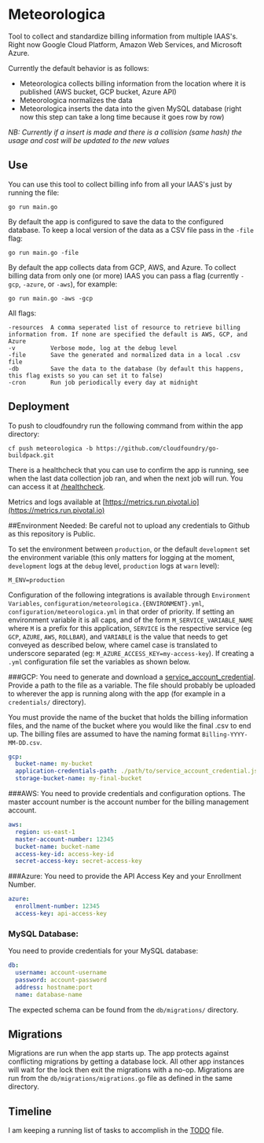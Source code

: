 # Meteorologica
Tool to collect and standardize billing information from multiple IAAS's.
Right now Google Cloud Platform, Amazon Web Services, and Microsoft Azure.

Currently the default behavior is as follows:
* Meteorologica collects billing information from the location where it is published (AWS bucket, GCP bucket, Azure API)
* Meteorologica normalizes the data
* Meteorologica inserts the data into the given MySQL database (right now this step can take a long time because it goes row by row)

*NB: Currently if a insert is made and there is a collision (same hash) the usage and cost will be updated to the new values*

## Use
You can use this tool to collect billing info from all your IAAS's just by running the file:
```
go run main.go
```

By default the app is configured to save the data to the configured database.
To keep a local version of the data as a CSV file pass in the `-file` flag:
```
go run main.go -file
```

By default the app collects data from GCP, AWS, and Azure.
To collect billing data from only one (or more) IAAS you can pass a flag (currently `-gcp`, `-azure`, or `-aws`), for example:
```
go run main.go -aws -gcp
```

All flags:
```
-resources  A comma seperated list of resource to retrieve billing information from. If none are specified the default is AWS, GCP, and Azure
-v          Verbose mode, log at the debug level
-file       Save the generated and normalized data in a local .csv file
-db         Save the data to the database (by default this happens, this flag exists so you can set it to false)
-cron       Run job periodically every day at midnight
```

## Deployment

To push to cloudfoundry run the following command from within the app directory:
```
cf push meteorologica -b https://github.com/cloudfoundry/go-buildpack.git
```

There is a healthcheck that you can use to confirm the app is running, see when the last data collection job ran, and when the next job will run.
You can access it at [/healthcheck](http://meteorologica.cfapps.io/healthcheck).

Metrics and logs available at [https://metrics.run.pivotal.io](https://metrics.run.pivotal.io)

##Environment Needed:
Be careful not to upload any credentials to Github as this repository is Public.

To set the environment between `production`, or the default `development` set the environment variable
(this only matters for logging at the moment, `development` logs at the `debug` level, `production` logs at `warn` level):
```
M_ENV=production
```

Configuration of the following integrations is available through `Environment Variables`, `configuration/meteorologica.{ENVIRONMENT}.yml`, `configuration/meteorologica.yml` in that order of priority.
If setting an environment variable it is all caps, and of the form `M_SERVICE_VARIABLE_NAME` where `M` is a prefix for this application,
`SERVICE` is the respective service (eg `GCP`, `AZURE`, `AWS`, `ROLLBAR`),
and `VARIABLE` is the value that needs to get conveyed as described below, where camel case is translated to underscore separated (eg: `M_AZURE_ACCESS_KEY=my-access-key`).
If creating a `.yml` configuration file set the variables as shown below.

###GCP:
You need to generate and download a
[service_account_credential](https://cloud.google.com/storage/docs/authentication#service_accounts).
Provide a path to the file as a variable.
The file should probably be uploaded to wherever the app is running along with the app (for example in a `credentials/` directory).

You must provide the name of the bucket that holds the billing information files, and the name of the bucket where you would like the final .csv to end up.
The billing files are assumed to have the naming format `Billing-YYYY-MM-DD.csv`.
``` yml
gcp:
  bucket-name: my-bucket
  application-credentials-path: ./path/to/service_account_credential.json
  storage-bucket-name: my-final-bucket
```

###AWS:
You need to provide credentials and configuration options.
The master account number is the account number for the billing management account.
``` yml
aws:
  region: us-east-1
  master-account-number: 12345
  bucket-name: bucket-name
  access-key-id: access-key-id
  secret-access-key: secret-access-key
```


###Azure:
You need to provide the API Access Key and your Enrollment Number.
``` yml
azure:
  enrollment-number: 12345
  access-key: api-access-key
```

### MySQL Database:
You need to provide credentials for your MySQL database:
``` yml
db:
  username: account-username
  password: account-password
  address: hostname:port
  name: database-name
```
The expected schema can be found from the `db/migrations/` directory.

## Migrations
Migrations are run when the app starts up.
The app protects against conflicting migrations by getting a database lock.
All other app instances will wait for the lock then exit the migrations with a no-op.
Migrations are run from the `db/migrations/migrations.go` file as defined in the same directory.

## Timeline
I am keeping a running list of tasks to accomplish in the [TODO](TODO.md) file.
